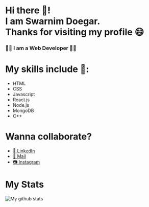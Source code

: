 # Hi there 🙋! <br> I am Swarnim Doegar.<br> Thanks for visiting my profile 😄

### 👨‍💻 I am a Web Developer 👨‍💻
# My skills include 🤩:
* HTML 
* CSS 
* Javascript 
* React.js 
* Node.js 
* MongoDB 
* C++

# Wanna collaborate?
* <a href="https://www.linkedin.com/in/swarnim-doegar/" target="_blank">💼 LinkedIn </a>
* <a href="mailto:swarnimdoegar@gmail.com" target="_blank">📩 Mail <a>
* <a href="https://www.instagram.com/minraws404/" target="_blank">📷 Instagram </a>

# My Stats
![My github stats](https://github-readme-stats.vercel.app/api?username=SwarnimDoegar&show_icons=true&bg_color=45,0F2027,203A43,2C5364&theme=dark&text_color=dedede&hide_border=true&count_private=true&hide=stars&title_color=88ef96)

